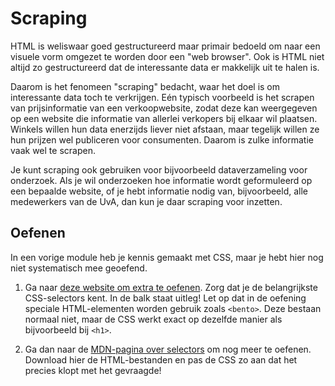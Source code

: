 # Scraping

HTML is weliswaar goed gestructureerd maar primair bedoeld om naar een visuele vorm omgezet te worden door een "web browser". Ook is HTML niet altijd zo gestructureerd dat de interessante data er makkelijk uit te halen is.

Daarom is het fenomeen "scraping" bedacht, waar het doel is om interessante data toch te verkrijgen. Eén typisch voorbeeld is het scrapen van prijsinformatie van een verkoopwebsite, zodat deze kan weergegeven op een website die informatie van allerlei verkopers bij elkaar wil plaatsen. Winkels willen hun data enerzijds liever niet afstaan, maar tegelijk willen ze hun prijzen wel publiceren voor consumenten. Daarom is zulke informatie vaak wel te scrapen.

Je kunt scraping ook gebruiken voor bijvoorbeeld dataverzameling voor onderzoek. Als je wil onderzoeken hoe informatie wordt geformuleerd op een bepaalde website, of je hebt informatie nodig van, bijvoorbeeld, alle medewerkers van de UvA, dan kun je daar scraping voor inzetten.

## Oefenen

In een vorige module heb je kennis gemaakt met CSS, maar je hebt hier nog niet systematisch mee geoefend.

1. Ga naar [deze website om extra te oefenen](https://flukeout.github.io/). Zorg dat je de belangrijkste CSS-selectors kent. In de balk staat uitleg! Let op dat in de oefening speciale HTML-elementen worden gebruik zoals `<bento>`. Deze bestaan normaal niet, maar de CSS werkt exact op dezelfde manier als bijvoorbeeld bij `<h1>`.

2. Ga dan naar de [MDN-pagina over selectors](https://developer.mozilla.org/en-US/docs/Learn/CSS/Building_blocks/Selectors/Selectors_Tasks) om nog meer te oefenen. Download hier de HTML-bestanden en pas de CSS zo aan dat het precies klopt met het gevraagde!

